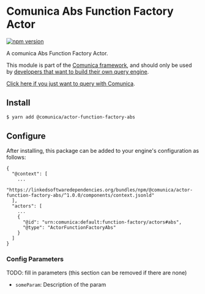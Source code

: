 # Comunica Abs Function Factory Actor

[![npm version](https://badge.fury.io/js/%40comunica%2Factor-function-factory-abs.svg)](https://www.npmjs.com/package/@comunica/actor-function-factory-abs)

A comunica Abs Function Factory Actor.

This module is part of the [Comunica framework](https://github.com/comunica/comunica),
and should only be used by [developers that want to build their own query engine](https://comunica.dev/docs/modify/).

[Click here if you just want to query with Comunica](https://comunica.dev/docs/query/).

## Install

```bash
$ yarn add @comunica/actor-function-factory-abs
```

## Configure

After installing, this package can be added to your engine's configuration as follows:
```text
{
  "@context": [
    ...
    "https://linkedsoftwaredependencies.org/bundles/npm/@comunica/actor-function-factory-abs/^1.0.0/components/context.jsonld"  
  ],
  "actors": [
    ...
    {
      "@id": "urn:comunica:default:function-factory/actors#abs",
      "@type": "ActorFunctionFactoryAbs"
    }
  ]
}
```

### Config Parameters

TODO: fill in parameters (this section can be removed if there are none)

* `someParam`: Description of the param
